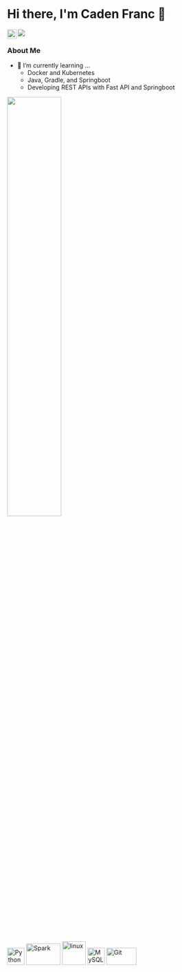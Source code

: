 # Hi there, I'm Caden Franc 👋

<a href="https://www.linkedin.com/in/caden-franc-cf/">
  <img align="left" alt="Caden's LinkedIn" width="22px" src="https://raw.githubusercontent.com/peterthehan/peterthehan/master/assets/linkedin.svg" />
</a>

![](https://visitor-badge.glitch.me/badge?page_id=cadenfranc.cadenfranc)

### About Me
- 🌱 I’m currently learning ...
	- Docker and Kubernetes
	- Java, Gradle, and Springboot
	- Developing REST APIs with Fast API and Springboot

<img height="50%" width="auto" src ="https://github-readme-stats.vercel.app/api/top-langs/?username=cadenfranc&layout=compact&hide_border=true&theme=dark&bg_color=00000000&langs_count=6">

<p>
	<img title="Python" alt="Python" src="https://raw.githubusercontent.com/Thomas-George-T/Thomas-George-T/master/assets/python.svg" width="40" height="40" />
	<img title="Spark" alt="Spark" src="https://raw.githubusercontent.com/Thomas-George-T/Thomas-George-T/master/assets/apache_spark.svg" width="80" height="50" />
	<img title="R" alt="linux" src="https://raw.githubusercontent.com/Thomas-George-T/Thomas-George-T/master/assets/r-lang.svg" width="55" />
	<img title="MySQL" alt="MySQL" src="https://raw.githubusercontent.com/Thomas-George-T/Thomas-George-T/master/assets/mysql.svg" width="40" height="40" />
	<img title="Git" alt="Git" src="https://raw.githubusercontent.com/Thomas-George-T/Thomas-George-T/master/assets/git.svg" width="70" height="40" />
</p>

